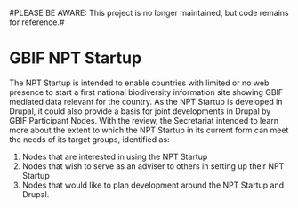 #PLEASE BE AWARE: This project is no longer maintained, but code remains for reference.#


GBIF NPT Startup
==========
The NPT Startup is intended to enable countries with limited or no web
presence to start a first national biodiversity information site showing GBIF mediated data
relevant for the country. As the NPT Startup is developed in Drupal, it could also provide a
basis for joint developments in Drupal by GBIF Participant Nodes.
With the review, the Secretariat intended to learn more about the extent to which the
NPT Startup in its current form can meet the needs of its target groups, identified as:  
  1. Nodes that are interested in using the NPT Startup
  2. Nodes that wish to serve as an adviser to others in setting up their NPT Startup
  3. Nodes that would like to plan development around the NPT Startup and Drupal.
